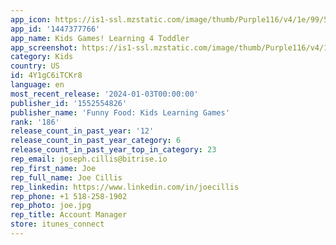 ```yaml
---
app_icon: https://is1-ssl.mzstatic.com/image/thumb/Purple116/v4/1e/99/5b/1e995bbc-6358-0a6d-53ef-0e1bd3d1c3e2/AppIcon-1x_U007emarketing-0-10-0-85-220-0.png/1024x1024bb.png
app_id: '1447377766'
app_name: Kids Games! Learning 4 Toddler
app_screenshot: https://is1-ssl.mzstatic.com/image/thumb/Purple116/v4/1f/f0/cb/1ff0cb60-1dbc-bec1-bbf7-0c5b3ff1164e/cd119d3b-bb78-45ac-8c47-35824c3ac7b4_2778x1284_EN_FFA_s000_01.png/2778x1284bb.png
category: Kids
country: US
id: 4Y1gC6iTCKr8
language: en
most_recent_release: '2024-01-03T00:00:00'
publisher_id: '1552554826'
publisher_name: 'Funny Food: Kids Learning Games'
rank: '186'
release_count_in_past_year: '12'
release_count_in_past_year_category: 6
release_count_in_past_year_top_in_category: 23
rep_email: joseph.cillis@bitrise.io
rep_first_name: Joe
rep_full_name: Joe Cillis
rep_linkedin: https://www.linkedin.com/in/joecillis
rep_phone: +1 518-258-1902
rep_photo: joe.jpg
rep_title: Account Manager
store: itunes_connect
---
```

